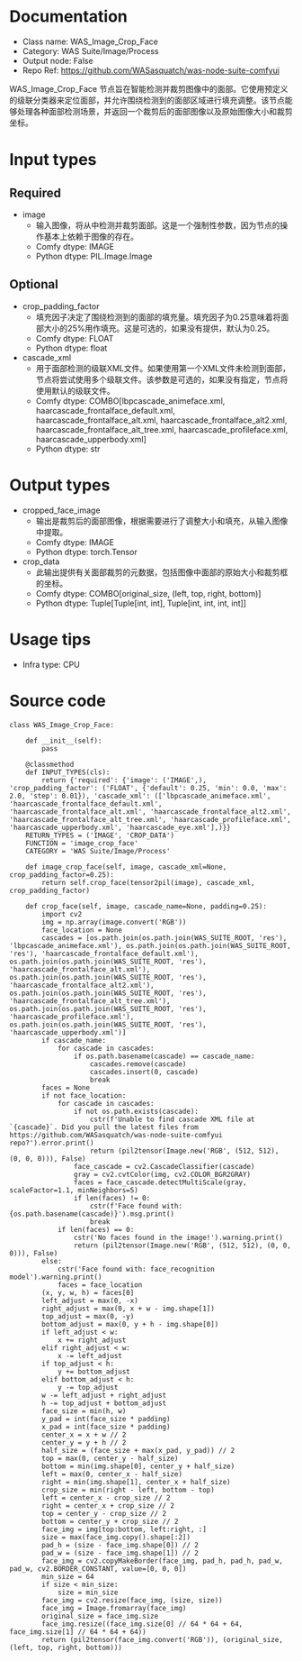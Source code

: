 # Documentation
- Class name: WAS_Image_Crop_Face
- Category: WAS Suite/Image/Process
- Output node: False
- Repo Ref: https://github.com/WASasquatch/was-node-suite-comfyui

WAS_Image_Crop_Face 节点旨在智能检测并裁剪图像中的面部。它使用预定义的级联分类器来定位面部，并允许围绕检测到的面部区域进行填充调整。该节点能够处理各种面部检测场景，并返回一个裁剪后的面部图像以及原始图像大小和裁剪坐标。

# Input types
## Required
- image
    - 输入图像，将从中检测并裁剪面部。这是一个强制性参数，因为节点的操作基本上依赖于图像的存在。
    - Comfy dtype: IMAGE
    - Python dtype: PIL.Image.Image
## Optional
- crop_padding_factor
    - 填充因子决定了围绕检测到的面部的填充量。填充因子为0.25意味着将面部大小的25%用作填充。这是可选的，如果没有提供，默认为0.25。
    - Comfy dtype: FLOAT
    - Python dtype: float
- cascade_xml
    - 用于面部检测的级联XML文件。如果使用第一个XML文件未检测到面部，节点将尝试使用多个级联文件。该参数是可选的，如果没有指定，节点将使用默认的级联文件。
    - Comfy dtype: COMBO[lbpcascade_animeface.xml, haarcascade_frontalface_default.xml, haarcascade_frontalface_alt.xml, haarcascade_frontalface_alt2.xml, haarcascade_frontalface_alt_tree.xml, haarcascade_profileface.xml, haarcascade_upperbody.xml]
    - Python dtype: str

# Output types
- cropped_face_image
    - 输出是裁剪后的面部图像，根据需要进行了调整大小和填充，从输入图像中提取。
    - Comfy dtype: IMAGE
    - Python dtype: torch.Tensor
- crop_data
    - 此输出提供有关面部裁剪的元数据，包括图像中面部的原始大小和裁剪框的坐标。
    - Comfy dtype: COMBO[original_size, (left, top, right, bottom)]
    - Python dtype: Tuple[Tuple[int, int], Tuple[int, int, int, int]]

# Usage tips
- Infra type: CPU

# Source code
```
class WAS_Image_Crop_Face:

    def __init__(self):
        pass

    @classmethod
    def INPUT_TYPES(cls):
        return {'required': {'image': ('IMAGE',), 'crop_padding_factor': ('FLOAT', {'default': 0.25, 'min': 0.0, 'max': 2.0, 'step': 0.01}), 'cascade_xml': (['lbpcascade_animeface.xml', 'haarcascade_frontalface_default.xml', 'haarcascade_frontalface_alt.xml', 'haarcascade_frontalface_alt2.xml', 'haarcascade_frontalface_alt_tree.xml', 'haarcascade_profileface.xml', 'haarcascade_upperbody.xml', 'haarcascade_eye.xml'],)}}
    RETURN_TYPES = ('IMAGE', 'CROP_DATA')
    FUNCTION = 'image_crop_face'
    CATEGORY = 'WAS Suite/Image/Process'

    def image_crop_face(self, image, cascade_xml=None, crop_padding_factor=0.25):
        return self.crop_face(tensor2pil(image), cascade_xml, crop_padding_factor)

    def crop_face(self, image, cascade_name=None, padding=0.25):
        import cv2
        img = np.array(image.convert('RGB'))
        face_location = None
        cascades = [os.path.join(os.path.join(WAS_SUITE_ROOT, 'res'), 'lbpcascade_animeface.xml'), os.path.join(os.path.join(WAS_SUITE_ROOT, 'res'), 'haarcascade_frontalface_default.xml'), os.path.join(os.path.join(WAS_SUITE_ROOT, 'res'), 'haarcascade_frontalface_alt.xml'), os.path.join(os.path.join(WAS_SUITE_ROOT, 'res'), 'haarcascade_frontalface_alt2.xml'), os.path.join(os.path.join(WAS_SUITE_ROOT, 'res'), 'haarcascade_frontalface_alt_tree.xml'), os.path.join(os.path.join(WAS_SUITE_ROOT, 'res'), 'haarcascade_profileface.xml'), os.path.join(os.path.join(WAS_SUITE_ROOT, 'res'), 'haarcascade_upperbody.xml')]
        if cascade_name:
            for cascade in cascades:
                if os.path.basename(cascade) == cascade_name:
                    cascades.remove(cascade)
                    cascades.insert(0, cascade)
                    break
        faces = None
        if not face_location:
            for cascade in cascades:
                if not os.path.exists(cascade):
                    cstr(f'Unable to find cascade XML file at `{cascade}`. Did you pull the latest files from https://github.com/WASasquatch/was-node-suite-comfyui repo?').error.print()
                    return (pil2tensor(Image.new('RGB', (512, 512), (0, 0, 0))), False)
                face_cascade = cv2.CascadeClassifier(cascade)
                gray = cv2.cvtColor(img, cv2.COLOR_BGR2GRAY)
                faces = face_cascade.detectMultiScale(gray, scaleFactor=1.1, minNeighbors=5)
                if len(faces) != 0:
                    cstr(f'Face found with: {os.path.basename(cascade)}').msg.print()
                    break
            if len(faces) == 0:
                cstr('No faces found in the image!').warning.print()
                return (pil2tensor(Image.new('RGB', (512, 512), (0, 0, 0))), False)
        else:
            cstr('Face found with: face_recognition model').warning.print()
            faces = face_location
        (x, y, w, h) = faces[0]
        left_adjust = max(0, -x)
        right_adjust = max(0, x + w - img.shape[1])
        top_adjust = max(0, -y)
        bottom_adjust = max(0, y + h - img.shape[0])
        if left_adjust < w:
            x += right_adjust
        elif right_adjust < w:
            x -= left_adjust
        if top_adjust < h:
            y += bottom_adjust
        elif bottom_adjust < h:
            y -= top_adjust
        w -= left_adjust + right_adjust
        h -= top_adjust + bottom_adjust
        face_size = min(h, w)
        y_pad = int(face_size * padding)
        x_pad = int(face_size * padding)
        center_x = x + w // 2
        center_y = y + h // 2
        half_size = (face_size + max(x_pad, y_pad)) // 2
        top = max(0, center_y - half_size)
        bottom = min(img.shape[0], center_y + half_size)
        left = max(0, center_x - half_size)
        right = min(img.shape[1], center_x + half_size)
        crop_size = min(right - left, bottom - top)
        left = center_x - crop_size // 2
        right = center_x + crop_size // 2
        top = center_y - crop_size // 2
        bottom = center_y + crop_size // 2
        face_img = img[top:bottom, left:right, :]
        size = max(face_img.copy().shape[:2])
        pad_h = (size - face_img.shape[0]) // 2
        pad_w = (size - face_img.shape[1]) // 2
        face_img = cv2.copyMakeBorder(face_img, pad_h, pad_h, pad_w, pad_w, cv2.BORDER_CONSTANT, value=[0, 0, 0])
        min_size = 64
        if size < min_size:
            size = min_size
        face_img = cv2.resize(face_img, (size, size))
        face_img = Image.fromarray(face_img)
        original_size = face_img.size
        face_img.resize((face_img.size[0] // 64 * 64 + 64, face_img.size[1] // 64 * 64 + 64))
        return (pil2tensor(face_img.convert('RGB')), (original_size, (left, top, right, bottom)))
```